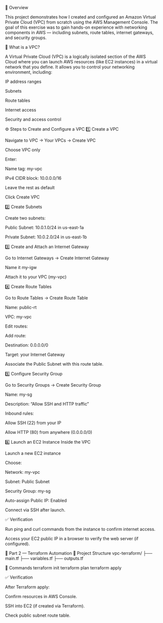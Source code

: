 📘 Overview

This project demonstrates how I created and configured an Amazon Virtual Private Cloud (VPC) from scratch using the AWS Management Console.
The goal of this exercise was to gain hands-on experience with networking components in AWS — including subnets, route tables, internet gateways, and security groups.

🧠 What is a VPC?

A Virtual Private Cloud (VPC) is a logically isolated section of the AWS Cloud where you can launch AWS resources (like EC2 instances) in a virtual network that you define.
It allows you to control your networking environment, including:

IP address ranges

Subnets

Route tables

Internet access

Security and access control

⚙️ Steps to Create and Configure a VPC
1️⃣ Create a VPC

Navigate to VPC → Your VPCs → Create VPC

Choose VPC only

Enter:

Name tag: my-vpc

IPv4 CIDR block: 10.0.0.0/16

Leave the rest as default

Click Create VPC

2️⃣ Create Subnets

Create two subnets:

Public Subnet: 10.0.1.0/24 in us-east-1a

Private Subnet: 10.0.2.0/24 in us-east-1b



3️⃣ Create and Attach an Internet Gateway

Go to Internet Gateways → Create Internet Gateway

Name it my-igw

Attach it to your VPC (my-vpc)


4️⃣ Create Route Tables

Go to Route Tables → Create Route Table

Name: public-rt

VPC: my-vpc

Edit routes:

Add route:

Destination: 0.0.0.0/0

Target: your Internet Gateway

Associate the Public Subnet with this route table.



5️⃣ Configure Security Group

Go to Security Groups → Create Security Group

Name: my-sg

Description: “Allow SSH and HTTP traffic”

Inbound rules:

Allow SSH (22) from your IP

Allow HTTP (80) from anywhere (0.0.0.0/0)



6️⃣ Launch an EC2 Instance Inside the VPC

Launch a new EC2 instance

Choose:

Network: my-vpc

Subnet: Public Subnet

Security Group: my-sg

Auto-assign Public IP: Enabled

Connect via SSH after launch.


✅ Verification

Run ping and curl commands from the instance to confirm internet access.

Access your EC2 public IP in a browser to verify the web server (if configured).


🧩 Part 2 — Terraform Automation
📁 Project Structure
vpc-terraform/
├── main.tf
├── variables.tf
├── outputs.tf

🚀 Commands
terraform init
terraform plan
terraform apply


✅ Verification

After Terraform apply:

Confirm resources in AWS Console.

SSH into EC2 (if created via Terraform).

Check public subnet route table.
